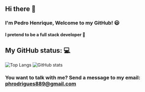 ## Hi there 👋

### I'm Pedro Henrique, Welcome to my GitHub! :smiley:
#### I pretend to be a full stack developer :muscle:

## My GitHub status: :computer:
![Top Langs](https://github-readme-stats.vercel.app/api/top-langs/?username=rcpedroh&theme=tokyonight)
![GitHub stats](https://github-readme-stats.vercel.app/api?username=rcpedroh&show_icons=true&theme=tokyonight)
### You want to talk with me? Send a message to my email: phrodrigues889@gmail.com 
